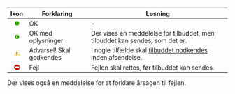 <!-- markdownlint-disable-file MD041 -->
| Ikon | Forklaring | Løsning |
|:-:|---|---|
| ![ikon][img1] | OK | - |
| ![ikon][img2] | OK med oplysninger | Der vises en meddelelse for tilbuddet, men tilbuddet kan sendes, som det er. |
| ![ikon][img3] | Advarsel! Skal godkendes | I nogle tilfælde skal [tilbuddet godkendes][1] inden afsendelse. |
| ![ikon][img4] | Fejl | Fejlen skal rettes, før tilbuddet kan sendes. |

Der vises også en meddelelse for at forklare årsagen til fejlen.

<!-- Referenced links -->
[1]: ../approve.md

<!-- Referenced images -->
[img1]: ../../../../media/icons/quote-status-ok.png
[img2]: ../../../../media/icons/quote-status-ok-with-info.png
[img3]: ../../../../../common/icons/warning.png
[img4]: ../../../../media/icons/quote-status-error.png
